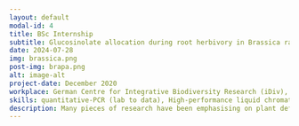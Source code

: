 ```yaml
---
layout: default
modal-id: 4
title: BSc Internship
subtitle: Glucosinolate allocation during root herbivory in Brassica rapa
date: 2024-07-28
img: brassica.png
post-img: brapa.png
alt: image-alt
project-date: December 2020
workplace: German Centre for Integrative Biodiversity Research (iDiv), Leipzig, Germany
skills: quantitative-PCR (lab to data), High-performance liquid chromatography, RNA extraction (roots)
description: Many pieces of research have been emphasising on plant defence responses to dual or multiple attacks at both ecological and molecular levels. In Brassica rapa, glucosinolates (GSLs) are one of the most predominant defence compounds against root herbivores and other biotic enemies in general. Under normal conditions, GSLs profiles would follow optimal defence theory (ODT), speculating that plants would invest their defences on the most valuable and vulnerable organs. Upon certain attacks, plants can defend directly or indirectly, of which the latter can create a so-called plant-mediated interaction among different organisms. Taking these together, we questioned how this orchestration would change when plants are exposed to a multitude of biotic enemies, and how this would influence the interrelation among the attackers. In the light of this ecological aspect and ODT, we set up a performance assay to observe the performance of cabbage root flies Delia radicum (D. radicum) in Brassica rapa plant with prior infection by root-knot nematode Meloidogyne incognita (M. incognita). Next, we looked further into the modulation of GSLs profile and the molecular mechanisms to account for the observations at the performance level. We found that infection by M. incognita promoted the survival rate of mature adult D. radicum. In terms of defence distribution, benzyl GSLs did not change in the dual treatment with D. radicum and M. incognita. Taproot accumulated indole GSLs via biosynthesis pathways upon D. radicum feeding, whereas fine roots recruited aliphatic and indole GSLs during the nematode infection, mostly through GSL transporters. The activities and coordination of the candidate genes for GSLs orchestration are still far from conclusive. We hope our study encourages follow-up studies on phytohormonal and nutrient attributes in the interplay of plants and their biotic enemies.
---
```

